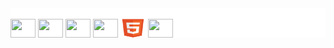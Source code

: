 <div style="background-color:#fff;" dir="auto"><br>
  <img align="center" height="30" width="40" src="https://cdn.jsdelivr.net/gh/devicons/devicon/icons/cplusplus/cplusplus-original.svg" style="max-width: 100%;">
  <img align="center" height="30" width="40" src="https://cdn.jsdelivr.net/gh/devicons/devicon/icons/csharp/csharp-original.svg" style="max-width: 100%;">
  <img align="center" height="30" width="40" src="https://cdn.jsdelivr.net/gh/devicons/devicon/icons/unity/unity-original.svg" style="max-width: 100%;">
  <img align="center" height="30" width="40" src="https://cdn.jsdelivr.net/gh/devicons/devicon/icons/unrealengine/unrealengine-original.svg" style="max-width: 100%;">
    <img align="center" height="30" width="40" src="https://raw.githubusercontent.com/devicons/devicon/master/icons/html5/html5-original.svg" style="max-width: 100%;">
  <img align="center" height="30" width="40" src="https://cdn.jsdelivr.net/gh/devicons/devicon/icons/typescript/typescript-original.svg" style="max-width: 100%;">
</div>
